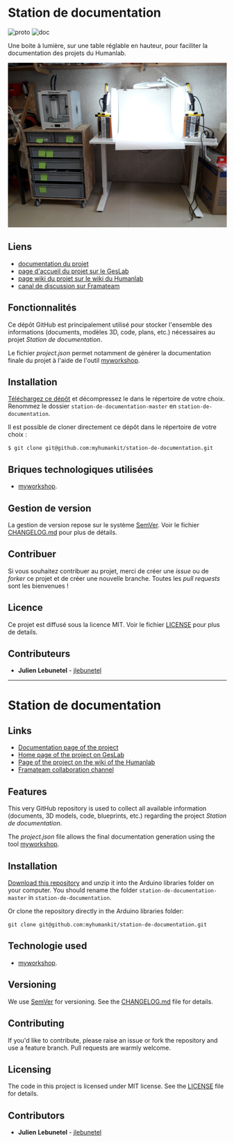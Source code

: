 # Station de documentation
![proto](https://img.shields.io/badge/proto-réalisé-success.svg "proto")
![doc](https://img.shields.io/badge/doc-réalisée-success.svg "doc")

Une boite à lumière, sur une table réglable en hauteur, pour faciliter la documentation des projets du Humanlab.

![featured_image](images/station-de-documentation.jpg)

## Liens
 * [documentation du projet](https://docs.humanlab.me/myhumankit/station-de-documentation)
 * [page d'accueil du projet sur le GesLab](https://rennes.humanlab.me/projet/station-de-documentation/)
 * [page wiki du projet sur le wiki du Humanlab](http://wikilab.myhumankit.org/index.php?title=Projets:Station_de_documentation)
 * [canal de discussion sur Framateam](https://framateam.org/myhumankit/channels/amenagement-du-lab)

## Fonctionnalités
Ce dépôt GitHub est principalement utilisé pour stocker l'ensemble des informations (documents, modèles 3D, code, plans, etc.) nécessaires au projet _Station de documentation_.

Le fichier _project.json_ permet notamment de générer la documentation finale du projet à l'aide de l'outil [myworkshop](https://github.com/myhumankit/myworkshop).

## Installation
[Téléchargez ce dépôt](https://github.com/myhumankit/station-de-documentation/archive/master.zip) et décompressez le dans le répertoire de votre choix. Renommez le dossier `station-de-documentation-master` en `station-de-documentation`.

Il est possible de cloner directement ce dépôt dans le répertoire de votre choix :

```
$ git clone git@github.com:myhumankit/station-de-documentation.git
```

## Briques technologiques utilisées
 * [myworkshop](https://github.com/myhumankit/myworkshop).

## Gestion de version
La gestion de version repose sur le système [SemVer](http://semver.org/). Voir le fichier [CHANGELOG.md](CHANGELOG.md) pour plus de détails.

## Contribuer
Si vous souhaitez contribuer au projet, merci de créer une _issue_ ou de _forker_ ce projet et de créer une nouvelle branche. Toutes les _pull requests_ sont les bienvenues !

## Licence
Ce projet est diffusé sous la licence MIT. Voir le fichier [LICENSE](LICENSE) pour plus de details.

## Contributeurs
 * **Julien Lebunetel** - [jlebunetel](https://github.com/jlebunetel)

---

# Station de documentation

## Links
 * [Documentation page of the project](https://docs.humanlab.me/myhumankit/station-de-documentation)
 * [Home page of the project on GesLab](https://rennes.humanlab.me/projet/station-de-documentation/)
 * [Page of the project on the wiki of the Humanlab](http://wikilab.myhumankit.org/index.php?title=Projets:Station_de_documentation)
 * [Framateam collaboration channel](https://framateam.org/myhumankit/channels/amenagement-du-lab)

## Features
This very GitHub repository is used to collect all available information (documents, 3D models, code, blueprints, etc.) regarding the project _Station de documentation_.

The _project.json_ file allows the final documentation generation using the tool [myworkshop](https://github.com/myhumankit/myworkshop).

## Installation
[Download this repository](https://github.com/myhumankit/station-de-documentation/archive/master.zip) and unzip it into the Arduino libraries folder on your computer. You should rename the folder `station-de-documentation-master` in `station-de-documentation`.

Or clone the repository directly in the Arduino libraries folder:

```
git clone git@github.com:myhumankit/station-de-documentation.git
```

## Technologie used
 * [myworkshop](https://github.com/myhumankit/myworkshop).

## Versioning
We use [SemVer](http://semver.org/) for versioning. See the [CHANGELOG.md](CHANGELOG.md) file for details.

## Contributing
If you'd like to contribute, please raise an issue or fork the repository and use a feature branch. Pull requests are warmly welcome.

## Licensing
The code in this project is licensed under MIT license. See the [LICENSE](LICENSE) file for details.

## Contributors
 * **Julien Lebunetel** - [jlebunetel](https://github.com/jlebunetel)
